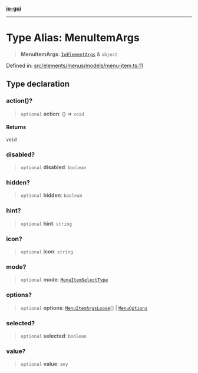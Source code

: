 [**io-gui**](../README.md)

***

# Type Alias: MenuItemArgs

> **MenuItemArgs**: [`IoElementArgs`](IoElementArgs.md) & `object`

Defined in: [src/elements/menus/models/menu-item.ts:11](https://github.com/io-gui/io/blob/main/src/elements/menus/models/menu-item.ts#L11)

## Type declaration

### action()?

> `optional` **action**: () => `void`

#### Returns

`void`

### disabled?

> `optional` **disabled**: `boolean`

### hidden?

> `optional` **hidden**: `boolean`

### hint?

> `optional` **hint**: `string`

### icon?

> `optional` **icon**: `string`

### mode?

> `optional` **mode**: [`MenuItemSelectType`](MenuItemSelectType.md)

### options?

> `optional` **options**: [`MenuItemArgsLoose`](MenuItemArgsLoose.md)[] \| [`MenuOptions`](../classes/MenuOptions.md)

### selected?

> `optional` **selected**: `boolean`

### value?

> `optional` **value**: `any`
